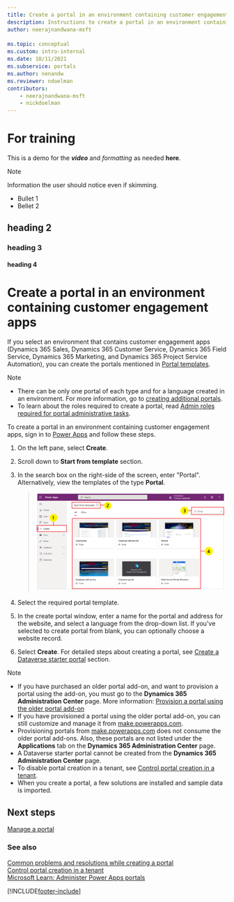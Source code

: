 ```yaml
---
title: Create a portal in an environment containing customer engagement apps
description: Instructions to create a portal in an environment containing customer engagement apps.
author: neerajnandwana-msft

ms.topic: conceptual
ms.custom: intro-internal
ms.date: 10/11/2021
ms.subservice: portals
ms.author: nenandw
ms.reviewer: ndoelman
contributors:
    - neerajnandwana-msft
    - nickdoelman
---
```


# For training 

This is a demo for the ***video*** and *formatting* as needed **here**. 

> [!NOTE]
> Information the user should notice even if skimming.
>  - Bullet 1
>  - Bellet 2

## heading 2

### heading 3

#### heading 4


# Create a portal in an environment containing customer engagement apps

If you select an environment that contains customer engagement apps (Dynamics 365 Sales, Dynamics 365 Customer Service, Dynamics 365 Field Service, Dynamics 365 Marketing, and Dynamics 365 Project Service Automation), you can create the portals mentioned in [Portal templates](portal-templates.md).

> [!NOTE]
> - There can be only one portal of each type and for a language created in an environment. For more information, go to [creating additional portals](create-additional-portals.md).
> - To learn about the roles required to create a portal, read [Admin roles required for portal administrative tasks](admin/portal-admin-roles.md).

To create a portal in an environment containing customer engagement apps, sign in to [Power Apps](https://make.powerapps.com) and follow these steps.

1. On the left pane, select **Create**. 

1. Scroll down to **Start from template** section.

1. In the search box on the right-side of the screen, enter "Portal". <br>Alternatively, view the templates of the type **Portal**.

    > ![Dynamics 365 portal templates.](media/dynamics-portals.png "Dynamics 365 portal templates")  

1. Select the required portal template.

1. In the create portal window, enter a name for the portal and address for the website, and select a language from the drop-down list. If you've selected to create portal from blank, you can optionally choose a website record.

1. Select **Create**. For detailed steps about creating a portal, see [Create a Dataverse starter portal](create-portal.md) section.

> [!NOTE]
> - If you have purchased an older portal add-on, and want to provision a portal using the add-on, you must go to the **Dynamics 365 Administration Center** page. More information: [Provision a portal using the older portal add-on](provision-portal-add-on.md)
> - If you have provisioned a portal using the older portal add-on, you can still customize and manage it from [make.powerapps.com](https://make.powerapps.com).
> - Provisioning portals from [make.powerapps.com](https://make.powerapps.com) does not consume the older portal add-ons. Also, these portals are not listed under the **Applications** tab on the **Dynamics 365 Administration Center** page.
> - A Dataverse starter portal cannot be created from the **Dynamics 365 Administration Center** page.
> - To disable portal creation in a tenant, see [Control portal creation in a tenant](control-portal-creation.md).
> - When you create a portal, a few solutions are installed and sample data is imported.

## Next steps

[Manage a portal](manage-existing-portals.md)

### See also

[Common problems and resolutions while creating a portal](create-common-problems.md) <br>
[Control portal creation in a tenant](control-portal-creation.md) <br>
[Microsoft Learn: Administer Power Apps portals](/learn/paths/administer-portals/)


[!INCLUDE[footer-include](../../includes/footer-banner.md)]

